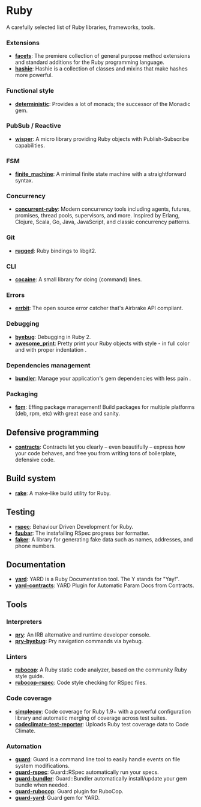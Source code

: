 # Ruby

A carefully selected list of Ruby libraries, frameworks, tools.

### Extensions

* [**facets**](https://github.com/rubyworks/facets): The premiere collection of general purpose method extensions and standard additions for the Ruby programming language.
* [**hashie**](https://github.com/intridea/hashie): Hashie is a collection of classes and mixins that make hashes more powerful.

### Functional style

* [**deterministic**](https://github.com/pzol/deterministic): Provides a lot of monads; the successor of the Monadic gem.

### PubSub / Reactive

* [**wisper**](https://github.com/krisleech/wisper): A micro library providing Ruby objects with Publish-Subscribe capabilities.

### FSM

* [**finite_machine**](https://github.com/peter-murach/finite_machine): A minimal finite state machine with a straightforward syntax.

### Concurrency

* [**concurrent-ruby**](https://github.com/ruby-concurrency/concurrent-ruby): Modern concurrency tools including agents, futures, promises, thread pools, supervisors, and more. Inspired by Erlang, Clojure, Scala, Go, Java, JavaScript, and classic concurrency patterns.

### Git

* [**rugged**](https://github.com/libgit2/rugged): Ruby bindings to libgit2.

### CLI

* [**cocaine**](https://github.com/thoughtbot/cocaine): A small library for doing (command) lines.

### Errors

* [**errbit**](https://github.com/errbit/errbit): The open source error catcher that's Airbrake API compliant.

### Debugging

* [**byebug**](https://github.com/deivid-rodriguez/byebug): Debugging in Ruby 2.
* [**awesome_print**](https://github.com/michaeldv/awesome_print): Pretty print your Ruby objects with style - in full color and with proper indentation .

### Dependencies management

* [**bundler**](https://github.com/bundler/bundler): Manage your application's gem dependencies with less pain .

### Packaging

* [**fpm**](https://github.com/jordansissel/fpm): Effing package management! Build packages for multiple platforms (deb, rpm, etc) with great ease and sanity.

## Defensive programming

* [**contracts**](https://github.com/egonSchiele/contracts.ruby): Contracts let you clearly – even beautifully – express how your code behaves, and free you from writing tons of boilerplate, defensive code.

## Build system

* [**rake**](https://github.com/ruby/rake): A make-like build utility for Ruby.

## Testing

* [**rspec**](https://github.com/rspec/rspec): Behaviour Driven Development for Ruby.
* [**fuubar**](https://github.com/thekompanee/fuubar): The instafailing RSpec progress bar formatter.
* [**faker**](https://github.com/stympy/faker): A library for generating fake data such as names, addresses, and phone numbers.

## Documentation

* [**yard**](https://github.com/lsegal/yard): YARD is a Ruby Documentation tool. The Y stands for "Yay!".
* [**yard-contracts**](https://github.com/sfcgeorge/yard-contracts): YARD Plugin for Automatic Param Docs from Contracts.

## Tools

### Interpreters
  
* [**pry**](https://github.com/pry/pry): An IRB alternative and runtime developer console.
* [**pry-byebug**](https://github.com/deivid-rodriguez/pry-byebug): Pry navigation commands via byebug.

### Linters

* [**rubocop**](https://github.com/bbatsov/rubocop): A Ruby static code analyzer, based on the community Ruby style guide.
* [**rubocop-rspec**](https://github.com/nevir/rubocop-rspec): Code style checking for RSpec files.

### Code coverage

* [**simplecov**](https://github.com/colszowka/simplecov): Code coverage for Ruby 1.9+ with a powerful configuration library and automatic merging of coverage across test suites.
* [**codeclimate-test-reporter**](https://github.com/codeclimate/ruby-test-reporter): Uploads Ruby test coverage data to Code Climate.

### Automation

* [**guard**](https://github.com/guard/guard): Guard is a command line tool to easily handle events on file system modifications. 
* [**guard-rspec**](https://github.com/guard/guard-rspec): Guard::RSpec automatically run your specs.
* [**guard-bundler**](https://github.com/guard/guard-bundler): Guard::Bundler automatically install/update your gem bundle when needed.
* [**guard-rubocop**](https://github.com/yujinakayama/guard-rubocop): Guard plugin for RuboCop.
* [**guard-yard**](https://github.com/panthomakos/guard-yard): Guard gem for YARD.
